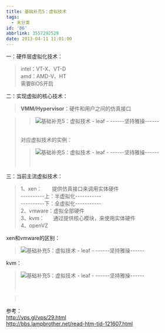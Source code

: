 ```yaml
---
title: 基础补充5：虚拟技术
tags:
  - 未分类
id: '86'
abbrlink: 3557292529
date: 2013-04-11 11:01:00
---
```


  
一：硬件层虚拟化技术：  

> intel：VT-X、VT-D  
> amd：AMD-V、HT  
> 需要BIOS开启  
>   

二：实现虚拟的核心技术：  

> **VMM/Hypervisor**：硬件和用户之间的仿真接口

> > ![基础补充5：虚拟技术 - leaf - ------坚持雅操------](http://img0.ph.126.net/YX2W5DTE54514hXoXqE9Og==/6597449098168650300.jpg "基础补充5：虚拟技术 - leaf - ------坚持雅操------")
> 
>    
> 对应虚拟技术的实例：  
> 
> > ![基础补充5：虚拟技术 - leaf - ------坚持雅操------](http://img1.ph.126.net/zStYTwbUiIibgz1ostAHHA==/6598124198308483141.png "基础补充5：虚拟技术 - leaf - ------坚持雅操------")
> > 
> >    

  
三：当前主流虚拟技术：  

> 1、xen：       提供仿真接口来调用实体硬件  
> \----------上：半虚拟化-----------  
> \----------下：全虚拟化-----------  
> 2、vmware：虚拟全部硬件  
> 3、kvm：      通过提供核心模块，来使用实体硬件  
> 4、openVZ  

  
xen和vmware的区别：  

> ![基础补充5：虚拟技术 - leaf - ------坚持雅操------](http://img0.ph.126.net/CHSaLmPcx-0xfkWLSZmXWw==/6597322654331553177.jpg "基础补充5：虚拟技术 - leaf - ------坚持雅操------")  
>   

kvm：  

> ![基础补充5：虚拟技术 - leaf - ------坚持雅操------](http://img0.ph.126.net/JCB2a1r16DZ7H_1GB1t6dw==/6597235792914302622.jpg "基础补充5：虚拟技术 - leaf - ------坚持雅操------")
> 
>  

>    
>   

参考：  
http://vps.gl/vps/29.html  
http://bbs.lampbrother.net/read-htm-tid-121607.html
